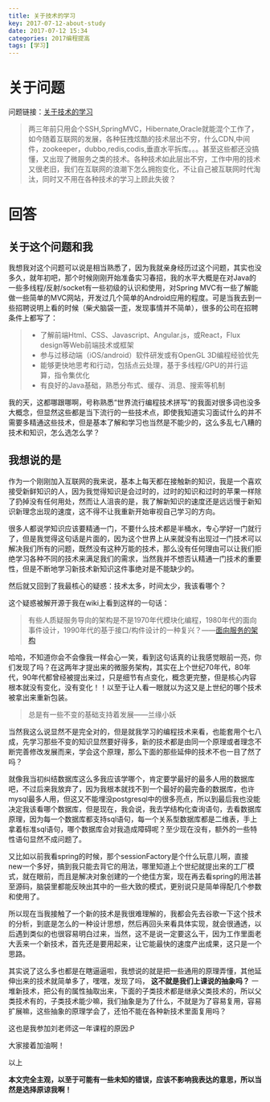 ```yaml
---
title: 关于技术的学习
key: 2017-07-12-about-study
date: 2017-07-12 15:34
categories: 2017编程提高
tags: [学习]
---
```



# 关于问题
问题链接：[关于技术的学习](https://github.com/onlyliuxin/coding2017/issues/497)

> 两三年前只用会个SSH,SpringMVC，Hibernate,Oracle就能混个工作了，如今随着互联网的发展，各种狂拽炫酷的技术层出不穷，什么CDN,中间件，zookeeper，dubbo,redis,codis,垂直水平拆库。。。甚至这些都还没搞懂，又出现了微服务之类的技术。各种技术如此层出不穷，工作中用的技术又很老旧，我们在互联网的浪潮下怎么拥抱变化，不让自己被互联网时代淘汰，同时又不用在各种技术的学习上顾此失彼？

# 回答
## 关于这个问题和我
我想我对这个问题可以说是相当熟悉了，因为我就亲身经历过这个问题，其实也没多久，就年初吧，那个时候刚刚开始准备实习春招，我的水平大概是在对Java的一些多线程/反射/socket有一些初级的认识和使用，对Spring MVC有一些了解能做一些简单的MVC网站，开发过几个简单的Android应用的程度。可是当我去到一些招聘说明上看的时候（柴犬脑袋一歪，发现事情并不简单），很多的公司在招聘条件上都写了：
>- 了解前端Html、CSS、Javascript、Angular.js，或React，Flux design等Web前端技术或框架
>- 参与过移动端（iOS/android）软件研发或有OpenGL 3D编程经验优先
>- 能够更快地思考和行动，包括点云处理，基于多线程/GPU的并行运算，指令集优化
>- 有良好的Java基础，熟悉分布式、缓存、消息、搜索等机制

我的天，这都哪跟哪啊，号称熟悉“世界流行编程技术拼写”的我面对很多词也没多大概念，但显然这些都是当下流行的一些技术点，即使我知道实习面试什么的并不需要多精通这些技术，但是基本了解和学习也当然是不能少的，这么多乱七八糟的技术和知识，怎么选怎么学？
## 我想说的是
作为一个刚刚加入互联网的我来说，基本上每天都在接触新的知识，我是一个喜欢接受新鲜知识的人，因为我觉得知识是会过时的，过时的知识和过时的苹果一样除了扔掉没有任何用处，然而让人沮丧的是，我了解新知识的速度还是远远慢于新知识新理念出现的速度，这不得不让我重新开始审视自己学习的方向。

很多人都说学知识应该要精通一门，不要什么技术都是半桶水，专心学好一门就行了，但是我觉得这句话是片面的，因为这个世界上从来就没有出现过一门技术可以解决我们所有的问题，既然没有这种万能的技术，那么没有任何理由可以让我们拒绝学习各种不同的技术来满足我们的需求，当然我并不想否认精通一门技术的重要性，但是不断地学习新技术新知识这件事绝对是不能缺少的。

然后就又回到了我最核心的疑惑：技术太多，时间太少，我该看哪个？

这个疑惑被解开源于我在wiki上看到这样的一句话：
> 有些人质疑服务导向的架构是不是1970年代模块化编程，1980年代的面向事件设计，1990年代的基于接口/构件设计的一种复兴？——[面向服务的架构](https://www.wikiwand.com/zh-hans/%E9%9D%A2%E5%90%91%E6%9C%8D%E5%8A%A1%E7%9A%84%E6%9E%B6%E6%9E%84)

哈哈，不知道你会不会像我一样会心一笑，看到这句话真的让我感觉眼前一亮，你们发现了吗？在这两年才提出来的微服务架构，其实在上个世纪70年代，80年代，90年代都曾经被提出来过，只是细节有点变化，概念更完整，但是核心内容根本就没有变化，没有变化！！以至于让人看一眼就以为这又是上世纪的哪个技术被拿出来重新包装。
> 总是有一些不变的基础支持着发展——兰缘小妖

当然我这么说显然不是完全对的，但是就我学习的编程技术来看，也能套用个七八成，先学习那些不变的知识显然要好得多，新的技术都是由同一个原理或者理念不断完善修改发展而来，学会这个原理，那么下面的那些延伸的技术不也一目了然了吗？

就像我当初纠结数据库这么多我应该学哪个，肯定要学最好的最多人用的数据库吧，不过后来我放弃了，因为我根本就找不到一个最好的最完备的数据库，也许mysql最多人用，但这又不能埋没postgresql中的很多亮点，所以到最后我也没能决定我该看哪个数据库，但是现在，我会说，我去学结构化查询语句，去看数据库原理，因为每一个数据库都支持sql语句，每一个关系型数据库都是二维表，手上拿着标准sql语句，哪个数据库会对我造成障碍呢？至少现在没有，额外的一些特性语句显然不成问题了。

又比如以前我看spring的时候，那个sessionFactory是个什么玩意儿啊，直接new一个多好，搞到我只能去背它的用法，哪里知道上个世纪就提出来的工厂模式，就在眼前，而且是解决对象创建的一个绝佳方案，现在再去看spring的用法甚至源码，脑袋里都能反映出其中的一些大致的模式，更别说只是简单得配几个参数和使用了。

所以现在当我接触了一个新的技术是我很难理解的，我都会先去谷歌一下这个技术的分析，到底是怎么的一种设计思想，然后再回头来看具体实现，就会很通透，以后遇到类似的也很容易明白过来，当然，这不是说一定要这么干，因为工作里面老大丢来一个新技术，首先还是要用起来，让它能最快的速度产出成果，这只是一个思路。

其实说了这么多也都是在瞎逼逼啦，我想说的就是把一些通用的原理弄懂，其他延伸出来的技术就简单多了，嘿嘿，发现了吗， **这不就是我们上课说的抽象吗？** 一堆新技术，把公有的属性抽取出来，下面的子类技术都是继承父类技术的，所以父类技术有的，子类技术能少嘛，我们抽象是为了什么，不就是为了容易复用，容易扩展嘛，这些抽象的原理学会了，还怕不能在各种新技术里面复用吗？

这也是我参加刘老师这一年课程的原因:P

大家接着加油啊！

以上

**本文完全主观，以至于可能有一些未知的错误，应该不影响我表达的意思，所以当然是选择原谅我啊！**
